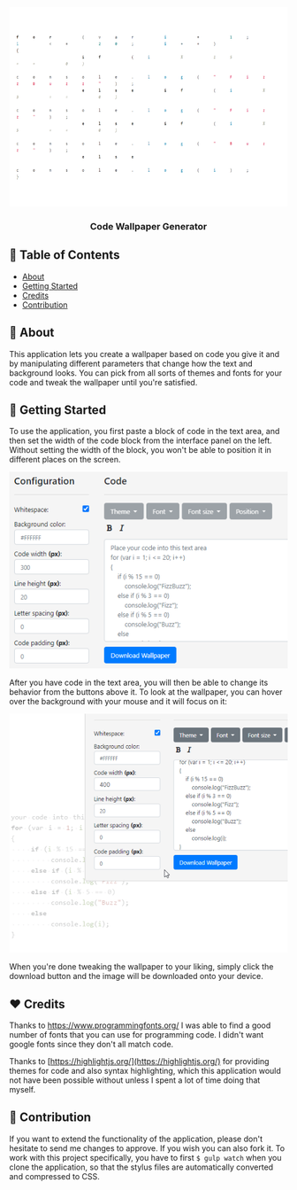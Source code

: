 <p align="center">
  <a href="" rel="noopener">
 <img width=640px height=360px src="images/logo.png" alt="logo"></a>
</p>

<h3 align="center">Code Wallpaper Generator</h3>

## 📝 Table of Contents

* [About](#about)
* [Getting Started](#getting-started)
* [Credits](#credits)
* [Contribution](#contribution)



## 🧐 About <a name = "about"></a>

This application lets you create a wallpaper based on code you give it and by manipulating different parameters that change how the text and background looks. You can pick from all sorts of themes and fonts for your code and tweak the wallpaper until you're satisfied.



## 🏁 Getting Started <a name = "getting-started"></a>

To use the application, you first paste a block of code in the text area, and then set the width of the code block from the interface panel on the left. Without setting the width of the block, you won't be able to position it in different places on the screen.

![](images/tutorial.png)

After you have code in the text area, you will then be able to change its behavior from the buttons above it. To look at the wallpaper, you can hover over the background with your mouse and it will focus on it:

![](images/focus.gif)

When you're done tweaking the wallpaper to your liking, simply click the download button and the image will be downloaded onto your device.

## ❤️ Credits <a name = "credits"></a>

Thanks to https://www.programmingfonts.org/ I was able to find a good number of fonts that you can use for programming code. I didn't want google fonts since they don't all match code.

Thanks to [https://highlightjs.org/](https://highlightjs.org/) for providing themes for code and also syntax highlighting, which this application would not have been possible without unless I spent a lot of time doing that myself.

## 🎁 Contribution <a name = "contribution"></a>

If you want to extend the functionality of the application, please don't hesitate to send me changes to approve. If you wish you can also fork it. To work with this project specifically, you have to first ``$ gulp watch`` when you clone the application, so that the stylus files are automatically converted and compressed to CSS.
